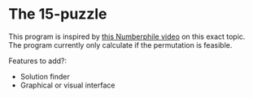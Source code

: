 # The 15-puzzle

This program is inspired by [this Numberphile video](https://youtu.be/YI1WqYKHi78) on this exact topic.  
The program currently only calculate if the permutation is feasible.  

Features to add?:
* Solution finder
* Graphical or visual interface

